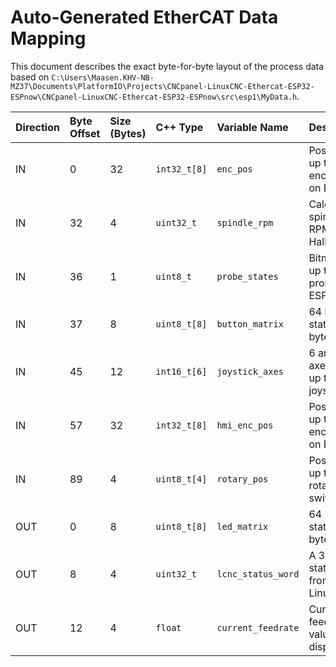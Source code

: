 # Auto-Generated EtherCAT Data Mapping

This document describes the exact byte-for-byte layout of the process data based on `C:\Users\Maasen.KHV-NB-MZ37\Documents\PlatformIO\Projects\CNCpanel-LinuxCNC-Ethercat-ESP32-ESPnow\CNCpanel-LinuxCNC-Ethercat-ESP32-ESPnow\src\esp1\MyData.h`.

| Direction | Byte Offset | Size (Bytes) | C++ Type | Variable Name | Description |
|:---|:---|:---|:---|:---|:---|
| IN | 0 | 32 | `int32_t[8]` | `enc_pos` | Position of up to 8 encoders on ESP1 |
| IN | 32 | 4 | `uint32_t` | `spindle_rpm` | Calculated spindle RPM from Hall sensor |
| IN | 36 | 1 | `uint8_t` | `probe_states` | Bitmask for up to 8 probes on ESP1 |
| IN | 37 | 8 | `uint8_t[8]` | `button_matrix` | 64 button states (8 bytes) |
| IN | 45 | 12 | `int16_t[6]` | `joystick_axes` | 6 analog axes from up to 2 joysticks |
| IN | 57 | 32 | `int32_t[8]` | `hmi_enc_pos` | Position of up to 8 encoders on ESP2 |
| IN | 89 | 4 | `uint8_t[4]` | `rotary_pos` | Position of up to 4 rotary switches |
| OUT | 0 | 8 | `uint8_t[8]` | `led_matrix` | 64 LED states (8 bytes) |
| OUT | 8 | 4 | `uint32_t` | `lcnc_status_word` | A 32-bit status word from LinuxCNC |
| OUT | 12 | 4 | `float` | `current_feedrate` | Current feedrate value for display |
